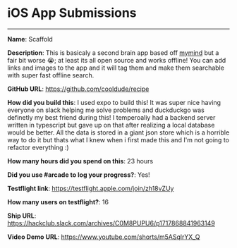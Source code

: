 # iOS App Submissions

---

**Name**: Scaffold

**Description**: This is basicaly a second brain app based off [mymind](https://mymind.com/) but a fair bit worse 😭; at least its all open source and works offline! You can add links and images to the app and it will tag them and make them searchable with super fast offline search.

**GitHub URL**: https://github.com/cooldude/recipe

**How did you build this**: I used expo to build this! It was super nice having everyone on slack helping me solve problems and duckduckgo was definetly my best friend during this! I temperoaliy had a backend server written in typescript but gave up on that after realizing a local database would be better. All the data is stored in a giant json store which is a horrible way to do it but thats what I knew when i first made this and I'm not going to refactor everything :)

**How many hours did you spend on this**: 23 hours

**Did you use #arcade to log your progress?**: Yes!

**Testflight link**: https://testflight.apple.com/join/zh18vZUy

**How many users on testflight?**: 16

**Ship URL**: https://hackclub.slack.com/archives/C0M8PUPU6/p1717868841963149

**Video Demo URL**: https://www.youtube.com/shorts/m5ASqlrYX_Q
